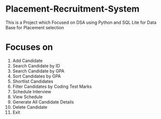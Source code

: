 # Placement-Recruitment-System
This is a Project which Focused on DSA using Python and SQL Lite for Data Base for Placement selection

# Focuses on
 1. Add Candidate
 2. Search Candidate by ID
 3. Search Candidate by GPA
 4. Sort Candidates by GPA
 5. Shortlist Candidates
 6. Filter Candidates by Coding Test Marks
 7. Schedule Interview
 8. View Schedule
 9. Generate All Candidate Details
  10. Delete Candidate
  11. Exit
